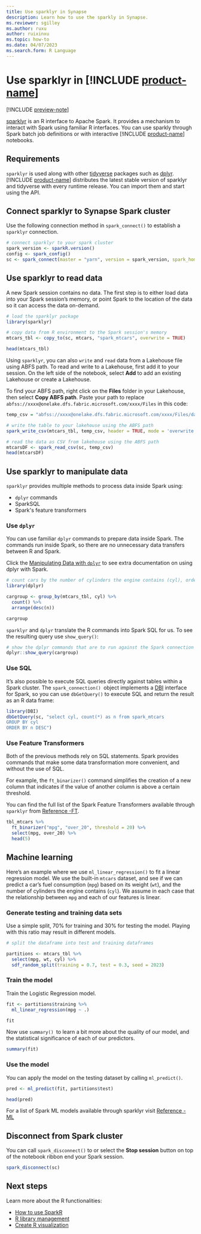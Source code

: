 ```yaml
---
title: Use sparklyr in Synapse
description: Learn how to use the sparkly in Synapse.
ms.reviewer: sgilley
ms.author: ruxu
author: ruixinxu
ms.topic: how-to
ms.date: 04/07/2023
ms.search.form: R Language
---
```


# Use sparklyr in [!INCLUDE [product-name](../includes/product-name.md)] 

[!INCLUDE [preview-note](../includes/preview-note.md)]

[sparklyr](https://spark.rstudio.com/) is an R interface to Apache Spark. It provides a mechanism to interact with Spark using familiar R interfaces. You can use sparkly through Spark batch job definitions or with interactive [!INCLUDE [product-name](../includes/product-name.md)]  notebooks.

## Requirements

`sparklyr` is used along with other [tidyverse](https://www.tidyverse.org/) packages such as [dplyr](https://cran.rstudio.com/web/packages/dplyr/vignettes/dplyr.html). [!INCLUDE [product-name](../includes/product-name.md)] distributes the latest stable version of sparklyr and tidyverse with every runtime release. You can import them and start using the API.

## Connect sparklyr to Synapse Spark cluster

Use the following connection method in `spark_connect()` to establish a `sparklyr` connection.

```R
# connect sparklyr to your spark cluster
spark_version <- sparkR.version()
config <- spark_config()
sc <- spark_connect(master = "yarn", version = spark_version, spark_home = "/opt/spark", config = config)
```

## Use sparklyr to read data

A new Spark session contains no data. The first step is to either load data into your Spark session’s memory, or point Spark to the location of the data so it can access the data on-demand.

```R
# load the sparklyr package
library(sparklyr)

# copy data from R environment to the Spark session's memory
mtcars_tbl <- copy_to(sc, mtcars, "spark_mtcars", overwrite = TRUE)

head(mtcars_tbl)
```

Using `sparklyr`, you can also `write` and `read` data from a Lakehouse file using ABFS path. To read and write to a Lakehouse, first add it to your session. On the left side of the notebook, select **Add** to add an existing Lakehouse or create a Lakehouse.

To find your ABFS path, right click on the **Files** folder in your Lakehouse, then select **Copy ABFS path**.  Paste your path to replace `abfss://xxxx@onelake.dfs.fabric.microsoft.com/xxxx/Files` in this code:

```R
temp_csv = "abfss://xxxx@onelake.dfs.fabric.microsoft.com/xxxx/Files/data/mtcars.csv"

# write the table to your lakehouse using the ABFS path
spark_write_csv(mtcars_tbl, temp_csv, header = TRUE, mode = 'overwrite')

# read the data as CSV from lakehouse using the ABFS path
mtcarsDF <- spark_read_csv(sc, temp_csv) 
head(mtcarsDF)
```

## Use sparklyr to manipulate data

`sparklyr` provides multiple methods to process data inside Spark using:

- `dplyr` commands
- SparkSQL
- Spark's feature transformers

### Use `dplyr`

You can use familiar `dplyr` commands to prepare data inside Spark. The commands run inside Spark, so there are no unnecessary data transfers between R and Spark. 

Click the [Manipulating Data with `dplyr`](https://spark.rstudio.com/guides/dplyr.html) to see extra documentation on using dplyr with Spark. 

```R
# count cars by the number of cylinders the engine contains (cyl), order the results descendingly
library(dplyr)

cargroup <- group_by(mtcars_tbl, cyl) %>%
  count() %>%
  arrange(desc(n))

cargroup
```

`sparklyr` and `dplyr` translate the R commands into Spark SQL for us. To see the resulting query use `show_query()`:

```R
# show the dplyr commands that are to run against the Spark connection
dplyr::show_query(cargroup)
```

### Use SQL

It’s also possible to execute SQL queries directly against tables within a Spark cluster. The `spark_connection() `object implements a [DBI](https://dbi.r-dbi.org/) interface for Spark, so you can use `dbGetQuery()` to execute SQL and return the result as an R data frame:

```R
library(DBI)
dbGetQuery(sc, "select cyl, count(*) as n from spark_mtcars
GROUP BY cyl
ORDER BY n DESC")
```

### Use Feature Transformers

Both of the previous methods rely on SQL statements. Spark provides commands that make some data transformation more convenient, and without the use of SQL.

For example, the `ft_binarizer()` command simplifies the creation of a new column that indicates if the value of another column is above a certain threshold.

You can find the full list of the Spark Feature Transformers available through `sparklyr` from [Reference -FT](https://spark.rstudio.com/packages/sparklyr/latest/reference/#spark-feature-transformers).

```R
tbl_mtcars %>% 
  ft_binarizer("mpg", "over_20", threshold = 20) %>% 
  select(mpg, over_20) %>% 
  head(5)
```

## Machine learning

Here’s an example where we use `ml_linear_regression()` to fit a linear regression model. We use the built-in `mtcars` dataset, and see if we can predict a car’s fuel consumption (`mpg`) based on its weight (`wt`), and the number of cylinders the engine contains (`cyl`). We assume in each case that the relationship between `mpg` and each of our features is linear.

### Generate testing and training data sets

Use a simple split, 70% for training and 30% for testing the model. Playing with this ratio may result in different models.

```R
# split the dataframe into test and training dataframes

partitions <- mtcars_tbl %>%
  select(mpg, wt, cyl) %>% 
  sdf_random_split(training = 0.7, test = 0.3, seed = 2023)
```

### Train the model

Train the Logistic Regression model.

```R
fit <- partitions$training %>%
  ml_linear_regression(mpg ~ .)

fit
```

Now use `summary() `to learn a bit more about the quality of our model, and the statistical significance of each of our predictors.

```R
summary(fit)
```

### Use the model

You can apply the model on the testing dataset by calling `ml_predict()`.

```R
pred <- ml_predict(fit, partitions$test)

head(pred)
```

For a list of Spark ML models available through sparklyr visit [Reference - ML](https://spark.rstudio.com/packages/sparklyr/latest/reference/#spark-machine-learning)

## Disconnect from Spark cluster

You can call `spark_disconnect()` to or select the **Stop session** button on top of the notebook ribbon end your Spark session.

```R
spark_disconnect(sc)
```


## Next steps

Learn more about the R functionalities:

- [How to use SparkR](./r-use-sparkr.md)
- [R library management](./r-library-management.md)
- [Create R visualization](./r-visualization.md)

